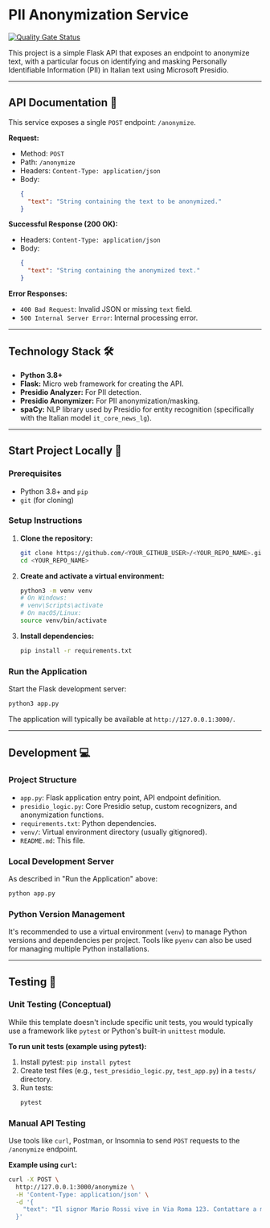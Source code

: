 # PII Anonymization Service

[![Quality Gate Status](https://sonarcloud.io/api/project_badges/measure?project=pagopa_pagopa-anonymizer&metric=alert_status)](https://sonarcloud.io/dashboard?id=pagopa_pagopa-anonymizer)

This project is a simple Flask API that exposes an endpoint to anonymize text, with a particular focus on identifying and masking Personally Identifiable Information (PII) in Italian text using Microsoft Presidio.


<!-- Placeholder for badges - You might consider adding badges for:
[![Python Version](https://img.shields.io/badge/python-3.8+-blue.svg)](https://www.python.org/downloads/)
[![Flask Version](https://img.shields.io/badge/flask-2.x-orange.svg)](https://flask.palletsprojects.com/)
[![Presidio Version](https://img.shields.io/badge/presidio-latest-green.svg)](https://microsoft.github.io/presidio/)
[![Code style: black](https://img.shields.io/badge/code%20style-black-000000.svg)](https://github.com/psf/black)
<!-- For CI, if you set up GitHub Actions for linting/testing:
[![CI Pipeline](https://github.com/<YOUR_GITHUB_USER>/<YOUR_REPO_NAME>/actions/workflows/ci.yml/badge.svg)](https://github.com/<YOUR_GITHUB_USER>/<YOUR_REPO_NAME>/actions/workflows/ci.yml)
-->

<!-- TODO: Generate a Table of Contents using a tool like https://ecotrust-canada.github.io/markdown-toc/ after finalizing content -->

<!-- TODO: Resolve all other TODOs in this template -->

---

## API Documentation 📖

This service exposes a single `POST` endpoint: `/anonymize`.

**Request:**
*   Method: `POST`
*   Path: `/anonymize`
*   Headers: `Content-Type: application/json`
*   Body:
    ```json
    {
      "text": "String containing the text to be anonymized."
    }
    ```

**Successful Response (200 OK):**
*   Headers: `Content-Type: application/json`
*   Body:
    ```json
    {
      "text": "String containing the anonymized text."
    }
    ```

**Error Responses:**
*   `400 Bad Request`: Invalid JSON or missing `text` field.
*   `500 Internal Server Error`: Internal processing error.

<!-- TODO: If you decide to generate an OpenAPI/Swagger spec, link it here.
     You can manually create one or use tools if your framework supports it.
     For a simple Flask app like this, the above description might suffice.
See an example of how you might document this with OpenAPI 3:
[OpenAPI 3 Specification (Example)](./openapi/openapi.json)
(You would need to create this openapi.json file)
-->

---

## Technology Stack 🛠️

*   **Python 3.8+**
*   **Flask:** Micro web framework for creating the API.
*   **Presidio Analyzer:** For PII detection.
*   **Presidio Anonymizer:** For PII anonymization/masking.
*   **spaCy:** NLP library used by Presidio for entity recognition (specifically with the Italian model `it_core_news_lg`).
<!-- TODO: Add any other significant libraries or tools used (e.g., Gunicorn for production) -->

---

## Start Project Locally 🚀

### Prerequisites

*   Python 3.8+ and `pip`
*   `git` (for cloning)

### Setup Instructions

1.  **Clone the repository:**
    ```bash
    git clone https://github.com/<YOUR_GITHUB_USER>/<YOUR_REPO_NAME>.git
    cd <YOUR_REPO_NAME>
    ```

2.  **Create and activate a virtual environment:**
    ```bash
    python3 -m venv venv
    # On Windows:
    # venv\Scripts\activate
    # On macOS/Linux:
    source venv/bin/activate
    ```

3.  **Install dependencies:**
    ```bash
    pip install -r requirements.txt
    ```
<!-- No longer needed, it_core_news_lg is in requirements.txt
4.  **Download spaCy Italian language model:**
    ```bash
    python3 -m spacy download it_core_news_lg
    ```
-->

### Run the Application

Start the Flask development server:
```bash
python3 app.py
```
The application will typically be available at `http://127.0.0.1:3000/`.

<!--
TODO: If you create a Docker setup:

### Run with Docker (Optional)

Prerequisites:
- Docker

From the project root directory:
```bash
# 1. Build the Docker image (if you have a Dockerfile)
# docker build -t pii-anonymizer-service .

# 2. Run the Docker container
# docker run -p 5000:5000 pii-anonymizer-service
```
-->

---

## Development 💻

### Project Structure

*   `app.py`: Flask application entry point, API endpoint definition.
*   `presidio_logic.py`: Core Presidio setup, custom recognizers, and anonymization functions.
*   `requirements.txt`: Python dependencies.
*   `venv/`: Virtual environment directory (usually gitignored).
*   `README.md`: This file.
<!-- *   `Dockerfile` (Optional): For containerizing the application. -->
<!-- *   `.github/workflows/` (Optional): For GitHub Actions CI/CD. -->

### Local Development Server

As described in "Run the Application" above:
```bash
python app.py
```

### Python Version Management
It's recommended to use a virtual environment (`venv`) to manage Python versions and dependencies per project. Tools like `pyenv` can also be used for managing multiple Python installations.

---

## Testing 🧪

### Unit Testing (Conceptual)

While this template doesn't include specific unit tests, you would typically use a framework like `pytest` or Python's built-in `unittest` module.

**To run unit tests (example using pytest):**
1.  Install pytest: `pip install pytest`
2.  Create test files (e.g., `test_presidio_logic.py`, `test_app.py`) in a `tests/` directory.
3.  Run tests:
    ```bash
    pytest
    ```
<!-- TODO: Add actual unit tests and update this section. -->

### Manual API Testing

Use tools like `curl`, Postman, or Insomnia to send `POST` requests to the `/anonymize` endpoint.

**Example using `curl`:**
```bash
curl -X POST \
  http://127.0.0.1:3000/anonymize \
  -H 'Content-Type: application/json' \
  -d '{
    "text": "Il signor Mario Rossi vive in Via Roma 123. Contattare a mario.rossi@example.com"
  }'
```

<!--
### Integration Testing (Conceptual)

For this service, integration testing might involve setting up the Flask app and sending real HTTP requests to verify the end-to-end anonymization process.
TODO: If you implement automated integration tests (e.g., using `pytest` with HTTP clients, or a separate test suite), describe how to run them.
-->

<!--
### Performance Testing (Conceptual)

Tools like `k6`, `locust`, or `Apache JMeter` can be used for performance testing.
TODO: If you set up performance tests, provide instructions here. Example using k6:
1. Install k6.
2. Create a k6 script (e.g., `performance-test.js`).
3. Run: `k6 run performance-test.js`
-->
